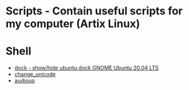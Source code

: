 # Scripts - Contain useful scripts for my computer (Artix Linux)

# Shell

- [dock - show/hide ubuntu dock GNOME Ubuntu 20.04 LTS](./dock)
- [change_unicode](./change_unicode)
- [audioup](./audiop)

